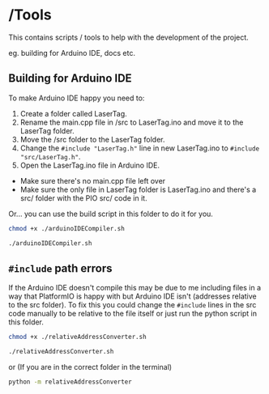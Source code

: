 # /Tools
This contains scripts / tools to help with the development of the project.

eg. building for Arduino IDE, docs etc.

## Building for Arduino IDE
To make Arduino IDE happy you need to:
1. Create a folder called LaserTag.
2. Rename the main.cpp file in /src to LaserTag.ino and move it to the LaserTag folder.
3. Move the /src folder to the LaserTag folder.
4. Change the ```#include "LaserTag.h"``` line in new LaserTag.ino to ```#include "src/LaserTag.h"```.
5. Open the LaserTag.ino file in Arduino IDE.

- Make sure there's no main.cpp file left over
- Make sure the only file in LaserTag folder is LaserTag.ino and there's a src/ folder with the PIO src/ code in it.

Or... you can use the build script in this folder to do it for you.

```bash
chmod +x ./arduinoIDECompiler.sh

./arduinoIDECompiler.sh
```

## ```#include``` path errors
If the Arduino IDE doesn't compile this may be due to me including files in a way that PlatformIO is happy with but
Arduino IDE isn't (addresses relative to the src folder). To fix this you could change the ```#include``` lines in the
src code manually to be relative to the file itself or just run the python script in this folder.

```bash
chmod +x ./relativeAddressConverter.sh

./relativeAddressConverter.sh
```

or (If you are in the correct folder in the terminal)

```bash
python -m relativeAddressConverter
```

